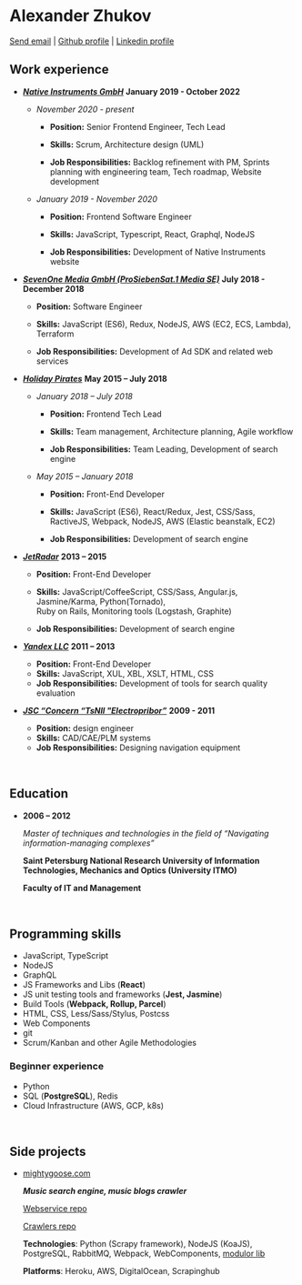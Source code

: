 # Alexander Zhukov

[Send email](mailto:al.zhukoff@gmail.com) | [Github profile](https://github.com/nogizhopaboroda) | [Linkedin profile](https://www.linkedin.com/pub/alexander-zhukov/6b/172/a48)


## Work experience

* _**[Native Instruments GmbH](https://www.native-instruments.com/en/company/)**_ **January 2019 - October 2022**
	* *November 2020 - present*
		* **Position:** Senior Frontend Engineer, Tech Lead

		* **Skills:**  Scrum, Architecture design (UML)

		* **Job Responsibilities:** Backlog refinement with PM, Sprints planning with engineering team, Tech roadmap, Website development

	* *January 2019 - November 2020*
	  * **Position:** Frontend Software Engineer

	  * **Skills:**  JavaScript, Typescript, React, Graphql, NodeJS

	  * **Job Responsibilities:** Development of Native Instruments website

* _**[SevenOne Media GmbH (ProSiebenSat.1 Media SE)](https://www.sevenonemedia.de/service/ueber-uns)**_ **July 2018 - December 2018**

  * **Position:** Software Engineer

  * **Skills:**  JavaScript (ES6), Redux, NodeJS, AWS (EC2, ECS, Lambda), Terraform

  * **Job Responsibilities:** Development of Ad SDK and related web services

* _**[Holiday Pirates](https://holidaypirates.group/about)**_ **May 2015 – July 2018**

	* *January 2018 – July 2018*

	  * **Position:** Frontend Tech Lead

	  * **Skills:**  Team management, Architecture planning, Agile workflow

	  * **Job Responsibilities:** Team Leading, Development of search engine

	* *May 2015 – January 2018*

	  * **Position:** Front-End Developer

	  * **Skills:**  JavaScript (ES6), React/Redux, Jest, CSS/Sass, RactiveJS, Webpack, NodeJS, AWS (Elastic beanstalk, EC2)

	  * **Job Responsibilities:** Development of search engine

* _**[JetRadar](https://www.jetradar.com/about/)**_ **2013 – 2015**

  * **Position:** Front-End Developer

  * **Skills:** JavaScript/CoffeeScript, CSS/Sass, Angular.js, Jasmine/Karma, Python(Tornado), <br/>Ruby on Rails, Monitoring tools (Logstash, Graphite)

  * **Job Responsibilities:** Development of search engine

* _**[Yandex LLC](https://yandex.com/company/)**_ **2011 – 2013**

  * **Position:** Front-End Developer
  * **Skills:** JavaScript, XUL, XBL, XSLT, HTML, CSS
  * **Job Responsibilities:** Development of tools for search quality evaluation

* _**[JSC “Concern “TsNII "Electropribor”](http://www.elektropribor.spb.ru/en/about/)**_ **2009 - 2011**

  * **Position:** design engineer
  * **Skills:** CAD/CAE/PLM systems
  * **Job Responsibilities:** Designing navigation equipment

<br/>

## Education

* **2006 – 2012**

	*Master of techniques and technologies in the field of “Navigating information-managing complexes”*

	**Saint Petersburg National Research University of Information Technologies, Mechanics and Optics (University ITMO)**

	**Faculty of IT and Management**

<br/>

## Programming skills
* JavaScript, TypeScript
* NodeJS
* GraphQL
* JS Frameworks and Libs (**React**)
* JS unit testing tools and frameworks (**Jest, Jasmine**)
* Build Tools (**Webpack, Rollup, Parcel**)
* HTML, CSS, Less/Sass/Stylus, Postcss
* Web Components
* git
* Scrum/Kanban and other Agile Methodologies

### Beginner experience
* Python
* SQL (**PostgreSQL**), Redis
* Cloud Infrastructure (AWS, GCP, k8s)

<br/>

## Side projects
* [mightygoose.com](http://mightygoose.com)

  ***Music search engine, music blogs crawler***

  [Webservice repo](https://github.com/nogizhopaboroda/musfinder)

  [Crawlers repo](https://github.com/mightygoose/blogspider)

  **Technologies**: Python (Scrapy framework), NodeJS (KoaJS), PostgreSQL, RabbitMQ, Webpack, WebComponents, [modulor lib](https://github.com/modulor-js/modulor)

  **Platforms**: Heroku, AWS, DigitalOcean, Scrapinghub
